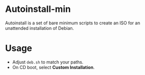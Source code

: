 Autoinstall-min
===============
Autoinstall is a set of bare minimum scripts to create an ISO for an unattended installation of Debian.

Usage
=====
* Adjust `deb.sh` to match your paths.
* On CD boot, select **Custom Installation**.
